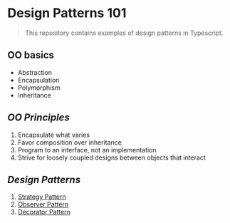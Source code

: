 # Design Patterns 101

> This repository contains examples of design patterns in Typescript.

## OO basics

- Abstraction
- Encapsulation
- Polymorphism
- Inheritance

## _OO Principles_

1. Encapsulate what varies
1. Favor composition over inheritance
1. Program to an interface, not an implementation
1. Strive for loosely coupled designs between objects that interact

## _Design Patterns_

1. [Strategy Pattern](./strategy-pattern/README.md)
1. [Observer Pattern](./observer-pattern/README.md)
1. [Decorator Pattern](./decorator-pattern/README.md)
